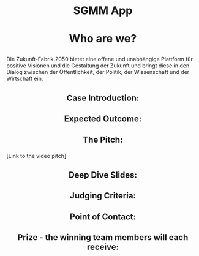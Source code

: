 # <p align="center"> SGMM App </p>



# <p align="center"> Who are we? </p>
<p>Die Zukunft-Fabrik.2050 bietet eine offene und unabhängige Plattform für positive Visionen und die Gestaltung der Zukunft und bringt diese in den Dialog zwischen der Öffentlichkeit, der Politik, der Wissenschaft und der Wirtschaft ein.</p>

## <p align="center"> Case Introduction: </p>



## <p align="center"> Expected Outcome: </p>



## <p align="center"> The Pitch: </p>
[Link to the video pitch]

## <p align="center"> Deep Dive Slides: </p>

<p align="center">  </p>

## <p align="center"> Judging Criteria: </p>



## <p align="center"> Point of Contact: </p>


## <p align="center"> Prize - the winning team members will each receive: </p>
